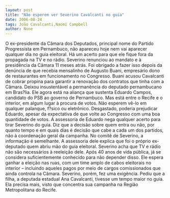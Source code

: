 ```yaml
---
layout: post
title: "Não esperem ver Severino Cavalcanti no guia"
date: 2006-08-24
tags: João Cavalcanti,Naomi Campbell
author: None
---
```

O ex-presidente da Câmara dos Deputados, principal nome do Partido Progressista em Pernambuco, não apareceu hoje nem vai aparecer qualquer dia no guia eleitoral.
Há um acerto para que ele fique fora da propagada na TV e no rádio.
Severino renunciou ao mandato e à presidência da Câmara 11 meses atrás. 
Foi obrigado a fazer isso depois da denúncia de que recebia mensalinho de Augusto Buani, empresário dono de restaurantes em funcionamento no Congresso.
Buani acusou Cavalcanti de cobrar propina para garantir a renovação dos contratos que tinha com a Câmara. Deixou insustentável a permanência do deputado pernambucano em Bras?lia.
Ele agora está na aliança que sustenta Eduardo Campos, candidato do PSB ao governo de Pernambuco. 
Mas está entre o Recife e o interior, em algum lugar à procura de votos. Não esperem vê-lo em qualquer palanque, f?sico ou eletrônico.
Desgastado, poderia prejudicar Eduardo, apesar da expectativa de que volte ao Congresso com uma boa quantidade de votos.
A assessoria de Eduardo nega qualquer acerto para tirar Severino do guia. Diz que a decisão sobre quem entra ou não, por quanto tempo e em quais dias é decisão que cabe a cada um dos partidos, não à coordenação geral da campanha.
No comitê de Severino, a informação é semelhante. 
A assessoria dele explica que foi o próprio ex-deputado quem abriu mão do guia eleitoral.
Severino acha que TV e rádio não são necessários à reeleição dele. Após 40 anos de vida pública, já se considera suficientemente conhecido para não depender disso.
Ele espera ganhar a eleição nas ruas, com um time amplo de cabos eleitorais no interior – incluindo aqueles pagos por meio de cargos comissionados que ainda controla na Câmara.
Severino, porém, fez uma exigência. 
Pediu que a filha, a deputada estadual Ana Cavalcanti, tivesse um tempo maior no guia. Ela precisa mais, visto que concentra sua campanha na Região Metropolitana do Recife. 